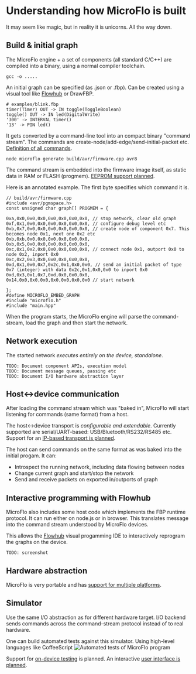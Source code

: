
Understanding how MicroFlo is built
======================================

It may seem like magic, but in reality it is unicorns. All the way down.

Build & initial graph
---------------------

The MicroFlo engine + a set of components (all standard C/C++) are compiled into a binary,
using a normal compiler toolchain.

    gcc -o .....

An initial graph can be specified (as .json or .fbp).
Can be created using a visual tool like [Flowhub](http://flowhub.io) or DrawFBP.

    # examples/blink.fbp 
    timer(Timer) OUT -> IN toggle(ToggleBoolean)
    toggle() OUT -> IN led(DigitalWrite)
    '300' -> INTERVAL timer()
    '13' -> PIN led()

It gets converted by a command-line tool into an compact binary "command stream".
The commands are create-node/add-edge/send-initial-packet etc.
[Definition of all commands](../microflo/commandformat.json).

    node microflo generate build/avr/firmware.cpp avr8

The command stream is embedded into the firmware image itself, as static data in RAM or FLASH (progmem).
[EEPROM support planned](https://github.com/jonnor/microflo/issues/7).

Here is an annotated example. The first byte specifies which command it is.

    // build/avr/firmware.cpp 
    #include <avr/pgmspace.h>
    const unsigned char graph[] PROGMEM = {
     
    0xa,0x0,0x0,0x0,0x0,0x0,0x0,0x0, // stop network, clear old graph
    0xf,0x1,0x0,0x0,0x0,0x0,0x0,0x0, // configure debug level etc
    0xb,0x7,0x0,0x0,0x0,0x0,0x0,0x0, // create node of component 0x7. This becomes node 0x1, next one 0x2 etc
    0xb,0xb,0x0,0x0,0x0,0x0,0x0,0x0,
    0xb,0x5,0x0,0x0,0x0,0x0,0x0,0x0,
    0xc,0x1,0x2,0x0,0x0,0x0,0x0,0x0, // connect node 0x1, outport 0x0 to node 0x2, inport 0x0
    0xc,0x2,0x3,0x0,0x0,0x0,0x0,0x0,
    0xd,0x1,0x0,0x7,0x2c,0x1,0x0,0x0, // send an initial packet of type 0x7 (integer) with data 0x2c,0x1,0x0,0x0 to inport 0x0
    0xd,0x3,0x1,0x7,0xd,0x0,0x0,0x0,
    0x14,0x0,0x0,0x0,0x0,0x0,0x0,0x0 // start network
     
    };
    #define MICROFLO_EMBED_GRAPH
    #include "microflo.h"
    #include "main.hpp"


When the program starts, the MicroFlo engine will parse the command-stream,
load the graph and then start the network.

Network execution
------------------

The started network *executes entirely on the device, standalone*.

    TODO: Document component APIs, execution model
    TODO: Document message queues, passing etc
    TODO: Document I/O hardware abstraction layer


Host<->device communication
------------------------

After loading the command stream which was "baked in",
MicroFlo will start listening for commands (same format) from a host.

The host<->device transport is *configurable and extendable*.
Currently supported are serial/UART-based: USB/Bluetooth/RS232/RS485 etc.
Support for an [IP-based transport is planned](https://github.com/jonnor/microflo/issues/38).

The host can send commands on the same format as was baked into the initial progam.
It can:

* Introspect the running network, including data flowing between nodes
* Change current graph and start/stop the network
* Send and receive packets on exported in/outports of graph

Interactive programming with Flowhub
-------------------------------------

MicroFlo also includes some host code which implements the FBP runtime protocol.
It can run either on node.js or in browser.
This translates message into the command stream understood by MicroFlo devices.

This allows the [Flowhub](http://flowhub.io) visual progamming IDE to interactively
reprogram the graphs on the device.

    TODO: screenshot


Hardware abstraction
---------------------

MicroFlo is very portable and has [support for multiple platforms](./bringup.md).

Simulator
----------

Use the same I/O abstraction as for different hardware target.
I/O backend sends commands across the command-stream protocol instead of to real hardware.

One can build automated tests against this simulator. Using high-level languages like CoffeeScript
![Automated tests of MicroFlo program](https://pbs.twimg.com/media/Be7H7DiCIAA9nvX.png)

Support for [on-device testing](https://github.com/jonnor/microflo/issues/13) is planned.
An interactive [user interface is planned](https://github.com/jonnor/microflo/issues/9).

